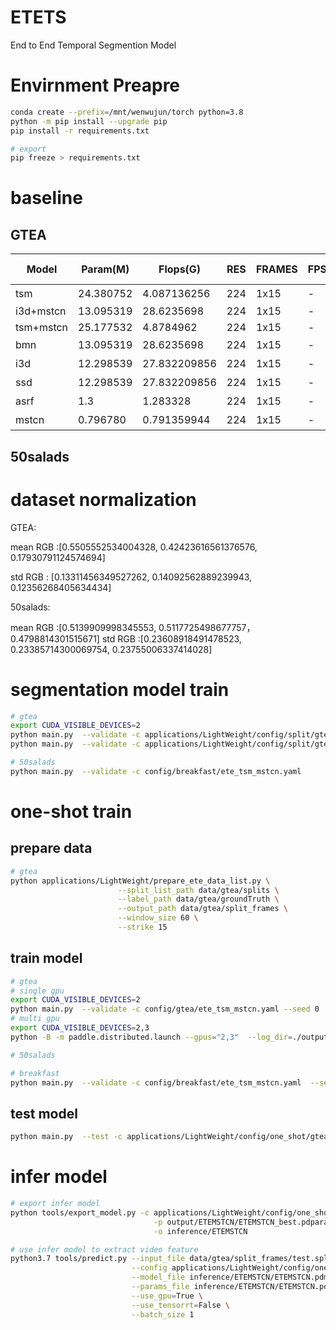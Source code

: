 # ETETS
End to End Temporal Segmention Model

# Envirnment Preapre
```bash
conda create --prefix=/mnt/wenwujun/torch python=3.8
python -m pip install --upgrade pip
pip install -r requirements.txt

# export
pip freeze > requirements.txt
```

# baseline

## GTEA

| Model |   Param(M) | Flops(G) |   RES   |   FRAMES |  FPS |   AUC |   F1@0.5  |   mAP@0.5 |   Top1 Acc    |   pre-train  |    fine-tune   |   split-train |
| ----- |   -----   |   -----   |   -----   |   -----   |   -----   |   -----   |   ----- |   ----- |   ----- |   ----- |   ----- |   ----- |
| tsm |   24.380752 | 4.087136256 |   224   |   1x15  |  -   |   -  |   -  |   - |   98.86%  |  是  |   gtea    |
| i3d+mstcn |   13.095319 | 28.6235698 |   224   |   1x15  |  -   |   82.92%  |   74.6%  |   64.45% |   -  |  -  | -   |    yes   |
| tsm+mstcn |   25.177532 | 4.8784962 |   224   |   1x15  |  -   |   83.78%  |   91.99%  |   80.93% |   98.86%  |  ImageNet1000  |   gtea    |  yes |
| bmn |   13.095319 | 28.6235698 |   224   |   1x15  |  -   |   -  |   74.6%  |   - |   -  |  是  | -   |    -   |
| i3d |   12.298539 | 27.832209856 |   224   |   1x15  |  -   |   -  |   74.6%  |   - |   -  |  是  | -   |    -   |
| ssd |   12.298539 | 27.832209856 |   224   |   1x15  |  -   |   -  |   74.6%  |   - |   -  |  是  | -   |    -   |
| asrf |   1.3 | 1.283328 |   224   |   1x15  |  -   |   -  |   79.8%  |   - |   -  |  是  | -   |    -   |
| mstcn |   0.796780 | 0.791359944 |   224   |   1x15  |  -   |   -  |   79.8%  |   - |   -  |  是  | -   |    -   |

## 50salads

# dataset normalization
GTEA:

mean RGB :[0.5505552534004328, 0.42423616561376576, 0.17930791124574694]

std RGB : [0.13311456349527262, 0.14092562889239943, 0.12356268405634434]

50salads:

mean RGB ∶[0.5139909998345553, 0.5117725498677757，0.4798814301515671]
std RGB :[0.23608918491478523, 0.23385714300069754, 0.23755006337414028]

# segmentation model train
```bash
# gtea
export CUDA_VISIBLE_DEVICES=2
python main.py  --validate -c applications/LightWeight/config/split/gtea/ms_tcn_GTEA.yaml --seed 0
python main.py  --validate -c applications/LightWeight/config/split/gtea/asrf_GTEA.yaml --seed 0

# 50salads
python main.py  --validate -c config/breakfast/ete_tsm_mstcn.yaml
```

# one-shot train

## prepare data
```bash
# gtea
python applications/LightWeight/prepare_ete_data_list.py \
                        --split_list_path data/gtea/splits \
                        --label_path data/gtea/groundTruth \
                        --output_path data/gtea/split_frames \
                        --window_size 60 \
                        --strike 15
```


## train model
```bash
# gtea
# single gpu
export CUDA_VISIBLE_DEVICES=2
python main.py  --validate -c config/gtea/ete_tsm_mstcn.yaml --seed 0
# multi gpu
export CUDA_VISIBLE_DEVICES=2,3
python -B -m paddle.distributed.launch --gpus="2,3"  --log_dir=./output main.py  --validate -c applications/LightWeight/config/one_shot/gtea/ete_tsm_mstcn.yaml --seed 0

# 50salads

# breakfast
python main.py  --validate -c config/breakfast/ete_tsm_mstcn.yaml  --seed 0
```
## test model
```bash
python main.py  --test -c applications/LightWeight/config/one_shot/gtea/ete_tsm_mstcn.yaml --weights=./output/ETEMSTCN/ETEMSTCN_best.pdparams
```

# infer model
```bash
# export infer model
python tools/export_model.py -c applications/LightWeight/config/one_shot/gtea/ete_tsm_mstcn.yaml \
                                -p output/ETEMSTCN/ETEMSTCN_best.pdparams \
                                -o inference/ETEMSTCN

# use infer model to extract video feature
python3.7 tools/predict.py --input_file data/gtea/split_frames/test.split1.bundle \
                           --config applications/LightWeight/config/one_shot/gtea/ete_tsm_mstcn.yaml \
                           --model_file inference/ETEMSTCN/ETEMSTCN.pdmodel \
                           --params_file inference/ETEMSTCN/ETEMSTCN.pdiparams \
                           --use_gpu=True \
                           --use_tensorrt=False \
                           --batch_size 1
```